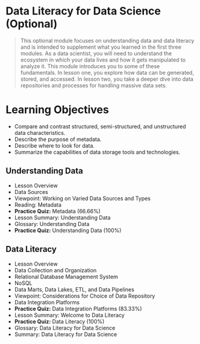 # Data Literacy for Data Science (Optional)
>This optional module focuses on understanding data and data literacy and is intended to supplement what you learned in the first three modules. As a data scientist, you will need to understand the ecosystem in which your data lives and how it gets manipulated to analyze it. This module introduces you to some of these fundamentals. In lesson one, you explore how data can be generated, stored, and accessed.  In lesson two, you take a deeper dive into data repositories and processes for handling massive data sets.
# Learning Objectives
- Compare and contrast structured, semi-structured, and unstructured data characteristics.
- Describe the purpose of metadata.
- Describe where to look for data.
- Summarize the capabilities of data storage tools and technologies.
## Understanding Data
- Lesson Overview
- Data Sources
- Viewpoint: Working on Varied Data Sources and Types
- Reading: Metadata
- **Practice Quiz:** Metadata (66.66%)
- Lesson Summary: Understanding Data
- Glossary: Understanding Data
- **Practice Quiz:** Understanding Data (100%)

## Data Literacy
- Lesson Overview
- Data Collection and Organization
- Relational Database Management System
- NoSQL
- Data Marts, Data Lakes, ETL, and Data Pipelines
- Viewpoint: Considerations for Choice of Data Repository
- Data Integration Platforms
- **Practice Quiz:** Data Integration Platforms (83.33%)
- Lesson Summary: Welcome to Data Literacy
- **Practice Quiz:** Data Literacy (100%)
- Glossary: Data Literacy for Data Science
- Summary: Data Literacy for Data Science
